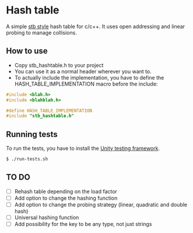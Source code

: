 # Hash table

A simple [stb style](https://github.com/nothings/stb) hash table for c/c++. It uses open addressing and linear probing to manage collisions.

## How to use
- Copy stb_hashtable.h to your project
- You can use it as a normal header wherever you want to.
- To actually include the implementation, you have to define the HASH_TABLE_IMPLEMENTATION macro before the include:

```c
#include <blah.h>
#include <blahblah.h>

#define HASH_TABLE_IMPLEMENTATION
#include "stb_hashtable.h"
```

## Running tests
To run the tests, you have to install the [Unity testing framework](https://github.com/ThrowTheSwitch/Unity).

```sh
$ ./run-tests.sh
```

## TO DO
- [ ] Rehash table depending on the load factor
- [ ] Add option to change the hashing function
- [ ] Add option to change the probing strategy (linear, quadratic and double hash)
- [ ] Universal hashing function
- [ ] Add possibility for the key to be any type, not just strings
